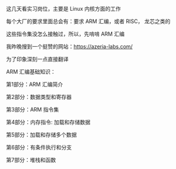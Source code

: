 这几天看实习岗位，主要是 Linux 内核方面的工作

每个大厂的要求里面总会有：要求 ARM 汇编，或者 RISC， 龙芯之类的

这些指令集没怎么接触过，所以，先啃啃 ARM 汇编

我昨晚搜到一个挺赞的网站：https://azeria-labs.com/

为了印象深刻一点直接翻译



ARM 汇编基础知识：

第1部分：ARM 汇编简介

第2部分：数据类型和寄存器

第3部分：ARM 指令集

第4部分：内存指令: 加载和存储数据

第5部分：加载和存储多个数据

第6部分：有条件执行和分支

第7部分：堆栈和函数
